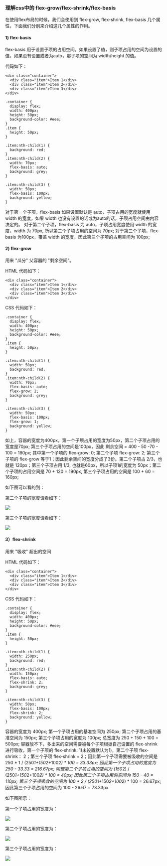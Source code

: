 
### 理解css中的 flex-grow/flex-shrink/flex-basis

在使用flex布局的时候，我们会使用到 flex-grow, flex-shrink, flex-basis 几个属性，下面我们分别来介绍这几个属性的作用。

#### 1) flex-basis

flex-basis 用于设置子项的占用空间。如果设置了值，则子项占用的空间为设置的值，如果没有设置或者为auto，那子项的空间为 width/height 的值。

代码如下：
```
<div class="container">
  <div class="item">Item 1</div>
  <div class="item">Item 2</div>
  <div class="item">Item 3</div>
</div>

.container {
  display: flex;
  width: 400px;
  height: 50px;
  background-color: #eee;
}
.item {
  height: 50px;
}

.item:nth-child(1) {
  background: red;
}
.item:nth-child(2) {
  width: 70px;
  flex-basis: auto;
  background: grey;
}

.item:nth-child(3) {
  width: 50px;
  flex-basis: 100px;
  background: yellow;
}
```
  对于第一个子项，flex-basis 如果设置默认是 auto，子项占用的宽度就使用 width 的宽度，如果 width 也没有设置的话或为auto的话，子项占用空间由内容决定的。
  对于第二个子项，flex-basis 为 auto，子项占用宽度使用 width 的宽度，width 为 70px, 所以第二个子项占用的空间为 70px;
  对于第三个子项，flex-basis 为100px，覆盖 width 的宽度，因此第三个子项的占用空间为 100px;

#### 2) flex-grow

用来 "瓜分" 父容器的 "剩余空间"。

HTML 代码如下：
```
<div class="container">
  <div class="item">Item 1</div>
  <div class="item">Item 2</div>
  <div class="item">Item 3</div>
</div>
```
CSS 代码如下：
```
.container {
  display: flex;
  width: 400px;
  height: 50px;
  background-color: #eee;
}
.item {
  height: 50px;
}

.item:nth-child(1) {
  width: 50px;
  background: red;
}
.item:nth-child(2) {
  width: 70px;
  flex-basis: auto;
  flex-grow: 2;
  background: grey;
}

.item:nth-child(3) {
  width: 50px;
  flex-basis: 100px;
  flex-grow: 1;
  background: yellow;
}
```
如上，容器的宽度为400px，第一个子项占用的宽度为50px，第二个子项占用的宽度是70px; 第三个子项占用的空间是100px，因此 剩余空间 = 400 - 50 -70 - 100 = 180px; 其中第一个子项的 flex-grow: 0; 第二个子项 flex-grow: 2; 第三个子项的 flex-grow 等于1；因此剩余空间的宽度分成了3份。第二个子项占 2/3，也就是
120px；第三个子项占用 1/3, 也就是60px，所以子项1的宽度为 50px；第二个子项的占用空间是 70 + 120 = 190px, 第三个子项占用的空间是 100 + 60 = 160px;

如下图可以看的到：

第二个子项的宽度请看如下：

<img src="https://raw.githubusercontent.com/kongzhi0707/front-end-learn/master/images/css1.png" /> <br />

第三个子项的宽度请看如下：

<img src="https://raw.githubusercontent.com/kongzhi0707/front-end-learn/master/images/css2.png" /> <br />

#### 3）flex-shrink

用来 "吸收" 超出的空间

HTML 代码如下：
```
<div class="container">
  <div class="item">Item 1</div>
  <div class="item">Item 2</div>
  <div class="item">Item 3</div>
</div>
```
CSS 代码如下：
```
.container {
  display: flex;
  width: 400px;
  height: 50px;
  background-color: #eee;
}
.item {
  height: 50px;
}

.item:nth-child(1) {
  width: 250px;
  background: red;
}
.item:nth-child(2) {
  width: 150px;
  flex-basis: auto;
  flex-shrink: 2;
  background: grey;
}

.item:nth-child(3) {
  width: 50px;
  flex-basis: 100px;
  flex-shrink: 2;
  background: yellow;
}
```
容器的宽度为 400px; 第一个子项占用的基准空间为 250px; 第二个子项占用的基准空间为 150px; 第三个子项占用的宽度为 100px; 总宽度为 250 + 150 + 100 = 500px; 容器放不下，多出来的空间需要被每个子项根据自己设置的 flex-shrink 进行吸收，第一个子项的 flex-shrink: 1(未设置默认为1)，第二个子项 flex-shrink： 2；第三个子项 flex-shrink = 2；因此第一个子项需要被吸收的空间是 250 * 1 / (250*1+150*2+100*2) * 100 = 33.33px; 因此第一个子项占用的宽度为 250 - 33.33 = 216.67px; 同理第二个子项占用的空间为 (150*2) / (250*1+150*2+100*2) * 100 = 40px; 因此第二个子项占用的空间为 150 - 40 = 110px; 第三个子项吸收的空间为 100 * 2 / (250*1+150*2+100*2) * 100 = 26.67px; 因此第三个子项占用的空间为 100 - 26.67 = 73.33px.

如下图所示：

第一个子项占用的宽度为：

<img src="https://raw.githubusercontent.com/kongzhi0707/front-end-learn/master/images/css3.png" /> <br />

第二个子项占用的宽度为：

<img src="https://raw.githubusercontent.com/kongzhi0707/front-end-learn/master/images/css4.png" /> <br />

第三个子项占用的宽度为：

<img src="https://raw.githubusercontent.com/kongzhi0707/front-end-learn/master/images/css5.png" /> <br />